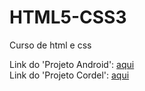 # HTML5-CSS3
 Curso de html e css

Link do 'Projeto Android': <a href="https://mejohngabriel.github.io/HTML5-CSS3/All tasks/Mini-projeto">aqui</a> 
<br>
Link do 'Projeto Cordel': <a href="https://mejohngabriel.github.io/HTML5-CSS3/All tasks/Mini-projeto 2">aqui</a>
